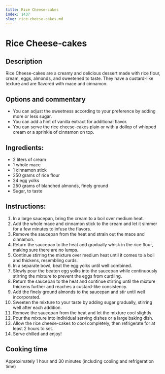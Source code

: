 ```yaml
---
title: Rice Cheese-cakes
index: 1437
slug: rice-cheese-cakes.md
---
```


# Rice Cheese-cakes

## Description
Rice Cheese-cakes are a creamy and delicious dessert made with rice flour, cream, eggs, almonds, and sweetened to taste. They have a custard-like texture and are flavored with mace and cinnamon.

## Options and commentary
- You can adjust the sweetness according to your preference by adding more or less sugar.
- You can add a hint of vanilla extract for additional flavor.
- You can serve the rice cheese-cakes plain or with a dollop of whipped cream or a sprinkle of cinnamon on top.

## Ingredients:
- 2 liters of cream
- 1 whole mace
- 1 cinnamon stick
- 250 grams of rice flour
- 24 egg yolks
- 250 grams of blanched almonds, finely ground
- Sugar, to taste

## Instructions:
1. In a large saucepan, bring the cream to a boil over medium heat.
2. Add the whole mace and cinnamon stick to the cream and let it simmer for a few minutes to infuse the flavors.
3. Remove the saucepan from the heat and strain out the mace and cinnamon.
4. Return the saucepan to the heat and gradually whisk in the rice flour, making sure there are no lumps.
5. Continue stirring the mixture over medium heat until it comes to a boil and thickens, resembling curds.
6. In a separate bowl, beat the egg yolks until well combined.
7. Slowly pour the beaten egg yolks into the saucepan while continuously stirring the mixture to prevent the eggs from curdling.
8. Return the saucepan to the heat and continue stirring until the mixture thickens further and reaches a custard-like consistency.
9. Add the finely ground almonds to the saucepan and stir until well incorporated.
10. Sweeten the mixture to your taste by adding sugar gradually, stirring well after each addition.
11. Remove the saucepan from the heat and let the mixture cool slightly.
12. Pour the mixture into individual serving dishes or a large baking dish.
13. Allow the rice cheese-cakes to cool completely, then refrigerate for at least 2 hours to set.
14. Serve chilled and enjoy!

## Cooking time
Approximately 1 hour and 30 minutes (including cooling and refrigeration time)